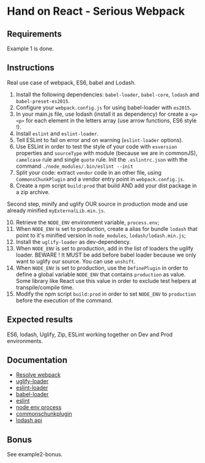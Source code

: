 # Hand on React - Serious Webpack

## Requirements
Example 1 is done.

## Instructions
Real use case of webpack, ES6, babel and Lodash.

1. Install the following dependencies: `babel-loader`, `babel-core`, `lodash` and `babel-preset-es2015`.
2. Configure your `webpack.config.js` for using babel-loader with `es2015`.
3. In your main.js file, use lodash (install it as dependency) for create a `<p><p>` for each element in the letters array (use arrow functions, ES6 style !).
5. Install `eslint` and `eslint-loader`.
6. Tell ESLint to fail on error and on warning (`eslint-loader` options). 
7. Use ESLint in order to test the style of your code with `esversion` properties and `sourceType` with module (because we are in commonJS), `camelcase` rule and single `quote` rule. Init the `.eslintrc.json` with the command `./node_modules/.bin/eslint --init`
8. Split your code: extract `vendor` code in an other file, using `CommonsChunkPlugin` and a vendor entry point in `webpack.config.js`.
9. Create a npm script `build:prod` that build AND add your dist package in a zip archive.

Second step, minify and uglify OUR source in production mode and use already minified `myExternalLib.min.js`.

10. Retrieve the `NODE_ENV` environment variable, `process.env`;
11. When `NODE_ENV` is set to production, create a alias for bundle `lodash` that point to it's minified version in `node_modules`, `lodash/lodash.min.js`;
12. Install the `uglify-loader` as dev-dependency.
12. When `NODE_ENV` is set to production, add in the list of loaders the uglify loader. BEWARE ! It MUST be add before babel loader because we only want to uglify our source. You can use `unshift`.
13. When `NODE_ENV` is set to production, use the `DefinePlugin` in order to define a global variable `NODE_ENV` that contains `production` as value. Some library like React use this value in order to exclude test helpers at transpile/compile time.
14. Modify the npm script `build:prod` in order to set `NODE_ENV` to `production` before the execution of the command.

## Expected results
ES6, lodash, Uglify, Zip, ESLint working together on Dev and Prod environments.

## Documentation

- [Resolve webpack](https://webpack.github.io/docs/configuration.html#resolve)
- [uglify-loader](https://www.npmjs.com/package/uglify-loader)
- [eslint-loader](https://github.com/MoOx/eslint-loader)
- [babel-loader](https://github.com/babel/babel-loader)
- [eslint](http://eslint.org/docs/user-guide/configuring)
- [node env process](https://nodejs.org/api/process.html#process_process_env)
- [commonschunkplugin](https://webpack.github.io/docs/list-of-plugins.html#commonschunkplugin)
- [lodash api](https://lodash.com/docs)

## Bonus
See example2-bonus.